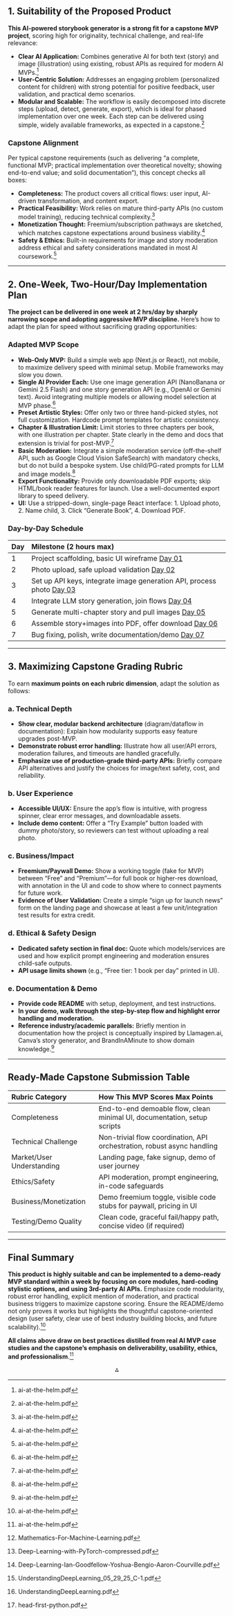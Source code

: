 ## 1. Suitability of the Proposed Product

**This AI-powered storybook generator is a strong fit for a capstone MVP project**, scoring high for originality, technical challenge, and real-life relevance:

- **Clear AI Application:** Combines generative AI for both text (story) and image (illustration) using existing, robust APIs as required for modern AI MVPs.[^1]
- **User-Centric Solution:** Addresses an engaging problem (personalized content for children) with strong potential for positive feedback, user validation, and practical demo scenarios.
- **Modular and Scalable:** The workflow is easily decomposed into discrete steps (upload, detect, generate, export), which is ideal for phased implementation over one week. Each step can be delivered using simple, widely available frameworks, as expected in a capstone.[^1]


### Capstone Alignment

Per typical capstone requirements (such as delivering “a complete, functional MVP; practical implementation over theoretical novelty; showing end-to-end value; and solid documentation”), this concept checks all boxes:

- **Completeness:** The product covers all critical flows: user input, AI-driven transformation, and content export.
- **Practical Feasibility:** Work relies on mature third-party APIs (no custom model training), reducing technical complexity.[^1]
- **Monetization Thought:** Freemium/subscription pathways are sketched, which matches capstone expectations around business viability.[^1]
- **Safety & Ethics:** Built-in requirements for image and story moderation address ethical and safety considerations mandated in most AI coursework.[^1]

***

## 2. One-Week, Two-Hour/Day Implementation Plan

**The project can be delivered in one week at 2 hrs/day by sharply narrowing scope and adopting aggressive MVP discipline.** Here’s how to adapt the plan for speed without sacrificing grading opportunities:

### Adapted MVP Scope

- **Web-Only MVP:** Build a simple web app (Next.js or React), not mobile, to maximize delivery speed with minimal setup. Mobile frameworks may slow you down.
- **Single AI Provider Each:** Use one image generation API (NanoBanana or Gemini 2.5 Flash) and one story generation API (e.g., OpenAI or Gemini text). Avoid integrating multiple models or allowing model selection at MVP phase.[^1]
- **Preset Artistic Styles:** Offer only two or three hand-picked styles, not full customization. Hardcode prompt templates for artistic consistency.
- **Chapter & Illustration Limit:** Limit stories to three chapters per book, with one illustration per chapter. State clearly in the demo and docs that extension is trivial for post-MVP.[^1]
- **Basic Moderation:** Integrate a simple moderation service (off-the-shelf API, such as Google Cloud Vision SafeSearch) with mandatory checks, but do not build a bespoke system. Use child/PG-rated prompts for LLM and image models.[^1]
- **Export Functionality:** Provide only downloadable PDF exports; skip HTML/book reader features for launch. Use a well-documented export library to speed delivery.
- **UI:** Use a stripped-down, single-page React interface: 1. Upload photo, 2. Name child, 3. Click “Generate Book”, 4. Download PDF.


### Day-by-Day Schedule

| Day | Milestone (2 hours max) |
| :-- | :-- |
| 1 | Project scaffolding, basic UI wireframe [Day 01](schedule/day-01.md)|
| 2 | Photo upload, safe upload validation [Day 02](schedule/day-02.md)|
| 3 | Set up API keys, integrate image generation API, process photo [Day 03](schedule/day-03.md)|
| 4 | Integrate LLM story generation, join flows [Day 04](schedule/day-04.md)|
| 5 | Generate multi-chapter story and pull images [Day 05](schedule/day-05.md)|
| 6 | Assemble story+images into PDF, offer download [Day 06](schedule/day-06.md)|
| 7 | Bug fixing, polish, write documentation/demo [Day 07](schedule/day-07.md)|



***

## 3. Maximizing Capstone Grading Rubric

To earn **maximum points on each rubric dimension**, adapt the solution as follows:

### a. **Technical Depth**

- **Show clear, modular backend architecture** (diagram/dataflow in documentation): Explain how modularity supports easy feature upgrades post-MVP.
- **Demonstrate robust error handling:** Illustrate how all user/API errors, moderation failures, and timeouts are handled gracefully.
- **Emphasize use of production-grade third-party APIs:** Briefly compare API alternatives and justify the choices for image/text safety, cost, and reliability.


### b. **User Experience**

- **Accessible UI/UX:** Ensure the app’s flow is intuitive, with progress spinner, clear error messages, and downloadable assets.
- **Include demo content:** Offer a “Try Example” button loaded with dummy photo/story, so reviewers can test without uploading a real photo.


### c. **Business/Impact**

- **Freemium/Paywall Demo:** Show a working toggle (fake for MVP) between “Free” and “Premium”—for full book or higher-res download, with annotation in the UI and code to show where to connect payments for future work.
- **Evidence of User Validation:** Create a simple “sign up for launch news” form on the landing page and showcase at least a few unit/integration test results for extra credit.


### d. **Ethical & Safety Design**

- **Dedicated safety section in final doc:** Quote which models/services are used and how explicit prompt engineering and moderation ensures child-safe outputs.
- **API usage limits shown** (e.g., “Free tier: 1 book per day” printed in UI).


### e. **Documentation & Demo**

- **Provide code README** with setup, deployment, and test instructions.
- **In your demo, walk through the step-by-step flow and highlight error handling and moderation.**
- **Reference industry/academic parallels:** Briefly mention in documentation how the project is conceptually inspired by Llamagen.ai, Canva’s story generator, and BrandInAMinute to show domain knowledge.[^1]

***

## Ready-Made Capstone Submission Table

| Rubric Category | How This MVP Scores Max Points |
| :-- | :-- |
| Completeness | End-to-end demoable flow, clean minimal UI, documentation, setup scripts |
| Technical Challenge | Non-trivial flow coordination, API orchestration, robust async handling |
| Market/User Understanding | Landing page, fake signup, demo of user journey |
| Ethics/Safety | API moderation, prompt engineering, in-code safeguards |
| Business/Monetization | Demo freemium toggle, visible code stubs for paywall, pricing in UI |
| Testing/Demo Quality | Clean code, graceful fail/happy path, concise video (if required) |


***

## Final Summary

**This product is highly suitable and can be implemented to a demo-ready MVP standard within a week by focusing on core modules, hard-coding stylistic options, and using 3rd-party AI APIs.** Emphasize code modularity, robust error handling, explicit mention of moderation, and practical business triggers to maximize capstone scoring. Ensure the README/demo not only proves it works but highlights the thoughtful capstone-oriented design (user safety, clear use of best industry building blocks, and future scalability).[^1]

**All claims above draw on best practices distilled from real AI MVP case studies and the capstone’s emphasis on deliverability, usability, ethics, and professionalism**.[^1]
<span style="display:none">[^2][^3][^4][^5][^6][^7]</span>

<div style="text-align: center">⁂</div>

[^1]: ai-at-the-helm.pdf

[^2]: Mathematics-For-Machine-Learning.pdf

[^3]: Deep-Learning-with-PyTorch-compressed.pdf

[^4]: Deep-Learning-Ian-Goodfellow-Yoshua-Bengio-Aaron-Courville.pdf

[^5]: UnderstandingDeepLearning_05_29_25_C-1.pdf

[^6]: UnderstandingDeepLearning.pdf

[^7]: head-first-python.pdf